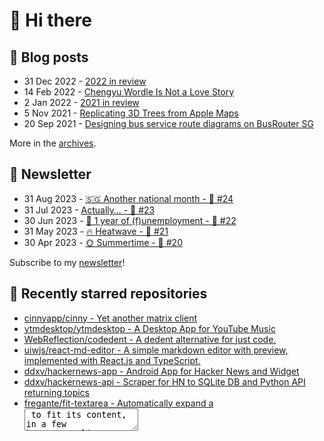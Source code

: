 # 👋 Hi there

## 📝 Blog posts

<!-- feed start -->
- 31 Dec 2022 - [2022 in review](https://cheeaun.com/blog/2022/12/2022-in-review/)
- 14 Feb 2022 - [Chengyu Wordle Is Not a Love Story](https://cheeaun.com/blog/2022/02/chengyu-wordle-is-not-a-love-story/)
- 2 Jan 2022 - [2021 in review](https://cheeaun.com/blog/2022/01/2021-in-review/)
- 5 Nov 2021 - [Replicating 3D Trees from Apple Maps](https://cheeaun.com/blog/2021/11/replicating-3d-trees-apple-maps/)
- 20 Sep 2021 - [Designing bus service route diagrams on BusRouter SG](https://cheeaun.com/blog/2021/09/bus-service-route-diagrams-busrouter-sg/)
<!-- feed end -->

More in the [archives](https://cheeaun.com/blog/archives/).

## 📰 Newsletter

<!-- newsletter start -->
- 31 Aug 2023 - [🇸🇬 Another national month - 🥫 #24](https://cheeaun.substack.com/p/another-national-month-24)
- 31 Jul 2023 - [Actually… - 🥫 #23](https://cheeaun.substack.com/p/actually-23)
- 30 Jun 2023 - [🎂 1 year of (f)unemployment - 🥫 #22](https://cheeaun.substack.com/p/1-year-of-funemployment-22)
- 31 May 2023 - [🔥 Heatwave - 🥫 #21](https://cheeaun.substack.com/p/heatwave-21)
- 30 Apr 2023 - [🌞 Summertime - 🥫 #20](https://cheeaun.substack.com/p/summertime-20)
<!-- newsletter end -->

Subscribe to my [newsletter](https://cheeaun.substack.com/)!

## 🌟 Recently starred repositories

<!-- starred repos start -->
- [cinnyapp/cinny - Yet another matrix client](https://github.com/cinnyapp/cinny)
- [ytmdesktop/ytmdesktop - A Desktop App for YouTube Music](https://github.com/ytmdesktop/ytmdesktop)
- [WebReflection/codedent - A dedent alternative for just code.](https://github.com/WebReflection/codedent)
- [uiwjs/react-md-editor - A simple markdown editor with preview, implemented with React.js and TypeScript. ](https://github.com/uiwjs/react-md-editor)
- [ddxv/hackernews-app - Android App for Hacker News and Widget](https://github.com/ddxv/hackernews-app)
- [ddxv/hackernews-api - Scraper for HN to SQLite DB and Python API returning topics](https://github.com/ddxv/hackernews-api)
- [fregante/fit-textarea - Automatically expand a <textarea> to fit its content, in a few bytes](https://github.com/fregante/fit-textarea)
- [fregante/text-field-edit - Insert text in a <textarea> and <input> (supports Firefox and Undo)](https://github.com/fregante/text-field-edit)
- [fregante/indent-textarea - Add editor-like tab-to-indent functionality to <textarea>, in a few bytes](https://github.com/fregante/indent-textarea)
- [dahlia/iso639-1 - Type-safe ISO 639-1 language code (a.k.a. two-letter codes) for TypeScript](https://github.com/dahlia/iso639-1)
- [denoland/dnt - Deno to npm package build tool.](https://github.com/denoland/dnt)
- [polarsys/b612 - Eclipse B612](https://github.com/polarsys/b612)
- [nuejs/nuejs - Build user interfaces with 10x less code. Alternative to React, Vue, and Svelte](https://github.com/nuejs/nuejs)
- [WrathChaos/react-native-apple-card-views - Customizable and perfect clone of Apple, App Store Card Views for React Native.](https://github.com/WrathChaos/react-native-apple-card-views)
- [oddbird/css-anchor-positioning - Polyfill for CSS Anchor Positioning](https://github.com/oddbird/css-anchor-positioning)
<!-- starred repos end -->

See more of [my starred repos](https://github.com/stars/cheeaun/).
